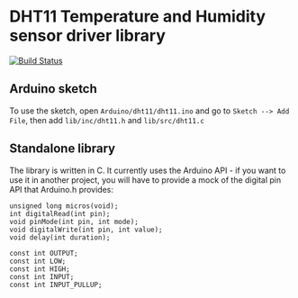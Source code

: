 # DHT11 Temperature and Humidity sensor driver library

[![Build Status](https://travis-ci.com/jonathangjertsen/dht11.svg?branch=master)](https://travis-ci.com/jonathangjertsen/dht11)

## Arduino sketch

To use the sketch, open `Arduino/dht11/dht11.ino` and go to `Sketch --> Add File`, then add `lib/inc/dht11.h` and `lib/src/dht11.c`

## Standalone library

The library is written in C. It currently uses the Arduino API - if you want to use it in another project, you will have to provide a mock of the digital pin API that Arduino.h provides:

```
unsigned long micros(void);
int digitalRead(int pin);
void pinMode(int pin, int mode);
void digitalWrite(int pin, int value);
void delay(int duration);

const int OUTPUT;
const int LOW;
const int HIGH;
const int INPUT;
const int INPUT_PULLUP;
```